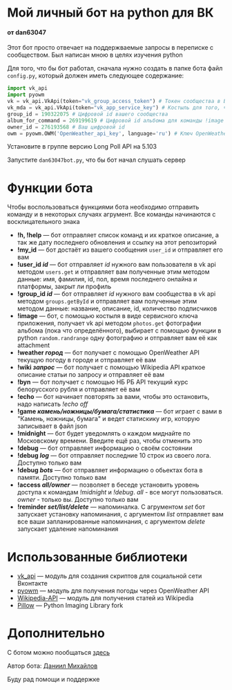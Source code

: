 # Мой личный бот на python для ВК
#### от dan63047

Этот бот просто отвечает на поддержваемые запросы в переписке с сообществом. Был написан мною в целях изучения python
 
Для того, что бы бот работал, сначала нужно создать в папке бота файл `config.py`, который должен иметь следующее содержание:

```python
import vk_api
import pyowm
vk = vk_api.VkApi(token="vk_group_access_token") # Токен сообщества в ВК
vk_mda = vk_api.VkApi(token="vk_app_service_key") # Костыль для того, чтобы работал метод photos.get
group_id = 190322075 # Цифровой id вашего сообщества
album_for_command = 269199619 # Цифровой id альбома для команды !image
owner_id = 276193568 # Ваш цифровой id
owm = pyowm.OWM('OpenWeather_api_key', language='ru') # Ключ OpenWeather API для функции погоды
```

Установите в группе версию Long Poll API на 5.103

Запустите `dan63047bot.py`, что бы бот начал слушать сервер

# Функции бота

Чтобы воспользоваться функциями бота необходимо отправить команду и в некоторых случаях агрумент. Все команды начинаются с восклицательного знака

* **!h, !help** — бот отправляет список команд и их краткое описание, а так же дату последнего обновления и ссылку на этот репозиторий
* **!my_id** — бот достаёт из вашего сообщения `user_id` и отправляет его вам
* **!user_id *id*** — бот отправляет *id* нужного вам пользователя в vk api методом `users.get` и отправляет вам полученные этим методом данные: имя, фамилия, id, пол, время последнего онлайна и платформы, закрыт ли профиль
* **!group_id *id*** — бот отправляет *id* нужного вам сообщества в vk api методом `groups.getById` и отправляет вам полученные этим методом данные: название, описание, id, количество подписчиков
* **!image** — бот, с помощью костыля в виде сервисного ключа приложения, получает vk api методом `photos.get` фотографии альбома (пока что определённого), выбирает с помощью функции в python `random.randrange` одну фотографию и отправляет вам её как attachment
* **!weather *город*** — бот получает с помощью OpenWeather API текущую погоду в городе и отправляет её вам
* **!wiki *запрос*** — бот получает с помощью Wikipedia API краткое описание статьи по запросу и отправляет её вам
* **!byn** — бот получает с помощью НБ РБ API текущий курс белорусского рубля и отправляет её вам
* **!echo** — бот начинает повторять за вами, чтобы это остановить, надо написать *!echo off*
* **!game *камень/ножницы/бумага/статистика*** — бот играет с вами в "Камень, ножницы, бумага" и ведет статискику игр, которую записывает в файл json
* **!midnight** — бот будет уведомлять о каждом миднайте по Московскому времени. Введите ещё раз, чтобы отменить это
* **!debug** — бот отправляет информацию о своём состоянии
* **!debug *log*** — бот отправляет последние 10 строк из своего лога. Доступно только вам
* **!debug *bots*** — бот отправляет информацию о обьектах бота в памяти. Доступно только вам
* **!access *all/owner*** — позволяет в беседе установить уровень доступа к командам *!midnight* и *!debug*. *all* - все могут пользоваться. *owner* - только вы. Доступно только вам
* **!reminder *set/list/delete*** — напоминалка. С агрументом *set* бот запускает установку напоминания, с аргументом *list* отправляет вам все ваши запланированные напоминания, с аргументом *delete* запускает удаление напоминания

# Использованные библиотеки

* [vk_api](https://github.com/python273/vk_api) — модуль для создания скриптов для социальной сети Вконтакте
* [pyowm](https://github.com/csparpa/pyowm) — модуль для получения погоды через OpenWeather API
* [Wikipedia-API](https://github.com/martin-majlis/Wikipedia-API) — модуль для получения статей из Wikipedia
* [Pillow](https://github.com/python-pillow/Pillow) — Python Imaging Library fork

# Дополнительно

С ботом можно пообщаться [здесь](https://vk.com/im?sel=-190322075)

Автор бота: [Даниил Михайлов](https://vk.com/dan63047)

Буду рад помощи и поддержке